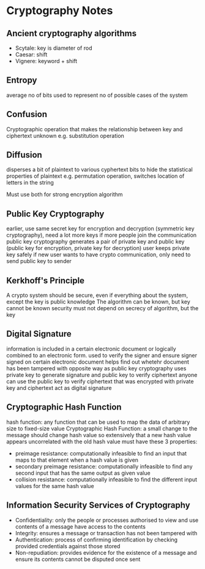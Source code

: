 # Cryptography Notes
## Ancient cryptography algorithms
* Scytale: key is diameter of rod
* Caesar: shift
* Vignere: keyword + shift

## Entropy
average no of bits used to represent no of possible cases of the system

## Confusion
Cryptographic operation that makes the relationship between key and ciphertext unknown
e.g. substitution operation

## Diffusion
disperses a bit of plaintext to various cyphertext bits to hide the statistical properties of plaintext
e.g. permutation operation, switches location of letters in the string

Must use both for strong encryption algorithm



## Public Key Cryptography
earlier, use same secret key for encryption and decryption (symmetric key cryptography), need a lot more keys if more people join the communication
public key cryptography generates a pair of private key and public key (public key for encryption, private key for decryption)
user keeps private key safely
if new user wants to have crypto communication, only need to send public key to sender


## Kerkhoff's Principle
A crypto system should be secure, even if everything about the system, except the key is public knowledge
The algorithm can be known, but key cannot be known
security must not depend on secrecy of algorithm, but the key

## Digital Signature
information is included in a certain electronic document or logically combined to an electronic form. used to verify the signer and ensure signer signed on certain electronic document
helps find out whetehr document has been tampered with
opposite way as public key cryptography
uses private key to generate signature and public key to verify ciphertext
anyone can use the public key to verify ciphertext that was encrypted with private key and ciphertext act as digital signature


## Cryptographic Hash Function
hash function: any function that can be used to map the data of arbitrary size to fixed-size value
Cryptographic Hash Function: a small change to the message should change hash value so extensively that a new hash value appears uncorrelated with the old hash value
must have these 3 properties:
* preimage resistance: computationally infeasible to find an input that maps to that element when a hash value is given
* secondary preimage resistance: computationally infeasible to find any second input that has the same output as given value
* collision resistance: computationally infeasible to find the different input values for the same hash value

## Information Security Services of Cryptography
* Confidentiality: only the people or processes authorised to view and use contents of a message have access to the contents
* Integrity: ensures a message or transaction has not been tampered with
* Authentication: process of confirming identification by checking provided credentials against those stored
* Non-repudiation: provides evidence for the existence of a message and ensure its contents cannot be disputed once sent